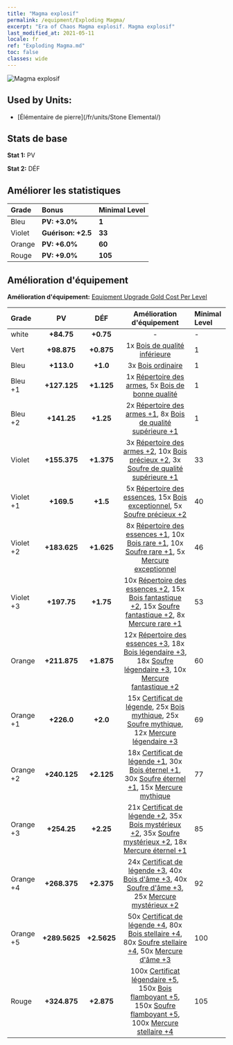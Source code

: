 ```yaml
---
title: "Magma explosif"
permalink: /equipment/Exploding Magma/
excerpt: "Era of Chaos Magma explosif. Magma explosif"
last_modified_at: 2021-05-11
locale: fr
ref: "Exploding Magma.md"
toc: false
classes: wide
---
```


  ![Magma explosif](/images/e/e_9052.png)

## Used by Units:

* [Élémentaire de pierre](/fr/units/Stone Elemental/) 


## Stats de base
 **Stat 1:** PV

 **Stat 2:** DÉF

## Améliorer les statistiques

  |     Grade    |   Bonus | Minimal Level | 
  |:-------------|:--------|:--------------| 
  | Bleu | **PV: +3.0%** | **1** | 
  | Violet | **Guérison: +2.5** | **33** | 
  | Orange | **PV: +6.0%** | **60** | 
  | Rouge | **PV: +9.0%** | **105** | 


## Amélioration d'équipement
 **Amélioration d'équipement:** [Equipment Upgrade Gold Cost Per Level](/equipment/EquipmentUpgradeCostPerLevel/) 

  |          Grade      | PV | DÉF | Amélioration d'équipement | Minimal Level |
  |:--------------------|:---------:|:---------:|:----------------:|:--------------|
  | white | **+84.75** | **+0.75** | - | - |
  | Vert | **+98.875** | **+0.875** | 1x [Bois de qualité inférieure](/ItemsFR/mat_1/) | 1 |
  | Bleu | **+113.0** | **+1.0** | 3x [Bois ordinaire](/ItemsFR/mat_7/) | 1 |
  | Bleu +1 | **+127.125** | **+1.125** | 1x [Répertoire des armes](/ItemsFR/mat_18/), 5x [Bois de bonne qualité](/ItemsFR/mat_13/) | 1 |
  | Bleu +2 | **+141.25** | **+1.25** | 2x [Répertoire des armes +1](/ItemsFR/mat_25/), 8x [Bois de qualité supérieure +1](/ItemsFR/mat_20/) | 1 |
  | Violet | **+155.375** | **+1.375** | 3x [Répertoire des armes +2](/ItemsFR/mat_32/), 10x [Bois précieux +2](/ItemsFR/mat_27/), 3x [Soufre de qualité supérieure +1](/ItemsFR/mat_22/) | 33 |
  | Violet +1 | **+169.5** | **+1.5** | 5x [Répertoire des essences](/ItemsFR/mat_39/), 15x [Bois exceptionnel](/ItemsFR/mat_34/), 5x [Soufre précieux +2](/ItemsFR/mat_29/) | 40 |
  | Violet +2 | **+183.625** | **+1.625** | 8x [Répertoire des essences +1](/ItemsFR/mat_46/), 10x [Bois rare +1](/ItemsFR/mat_41/), 10x [Soufre rare +1](/ItemsFR/mat_43/), 5x [Mercure exceptionnel](/ItemsFR/mat_35/) | 46 |
  | Violet +3 | **+197.75** | **+1.75** | 10x [Répertoire des essences +2](/ItemsFR/mat_53/), 15x [Bois fantastique +2](/ItemsFR/mat_48/), 15x [Soufre fantastique +2](/ItemsFR/mat_50/), 8x [Mercure rare +1](/ItemsFR/mat_42/) | 53 |
  | Orange | **+211.875** | **+1.875** | 12x [Répertoire des essences +3](/ItemsFR/mat_60/), 18x [Bois légendaire +3](/ItemsFR/mat_55/), 18x [Soufre légendaire +3](/ItemsFR/mat_57/), 10x [Mercure fantastique +2](/ItemsFR/mat_49/) | 60 |
  | Orange +1 | **+226.0** | **+2.0** | 15x [Certificat de légende](/ItemsFR/mat_67/), 25x [Bois mythique](/ItemsFR/mat_62/), 25x [Soufre mythique](/ItemsFR/mat_64/), 12x [Mercure légendaire +3](/ItemsFR/mat_56/) | 69 |
  | Orange +2 | **+240.125** | **+2.125** | 18x [Certificat de légende +1](/ItemsFR/mat_74/), 30x [Bois éternel +1](/ItemsFR/mat_69/), 30x [Soufre éternel +1](/ItemsFR/mat_71/), 15x [Mercure mythique](/ItemsFR/mat_63/) | 77 |
  | Orange +3 | **+254.25** | **+2.25** | 21x [Certificat de légende +2](/ItemsFR/mat_81/), 35x [Bois mystérieux +2](/ItemsFR/mat_76/), 35x [Soufre mystérieux +2](/ItemsFR/mat_78/), 18x [Mercure éternel +1](/ItemsFR/mat_70/) | 85 |
  | Orange +4 | **+268.375** | **+2.375** | 24x [Certificat de légende +3](/ItemsFR/mat_88/), 40x [Bois d'âme +3](/ItemsFR/mat_83/), 40x [Soufre d'âme +3](/ItemsFR/mat_85/), 25x [Mercure mystérieux +2](/ItemsFR/mat_77/) | 92 |
  | Orange +5 | **+289.5625** | **+2.5625** | 50x [Certificat de légende +4](/ItemsFR/mat_95/), 80x [Bois stellaire +4](/ItemsFR/mat_90/), 80x [Soufre stellaire +4](/ItemsFR/mat_92/), 50x [Mercure d'âme +3](/ItemsFR/mat_84/) | 100 |
  | Rouge | **+324.875** | **+2.875** | 100x [Certificat légendaire +5](/ItemsFR/mat_102/), 150x [Bois flamboyant +5](/ItemsFR/mat_97/), 150x [Soufre flamboyant +5](/ItemsFR/mat_99/), 100x [Mercure stellaire +4](/ItemsFR/mat_91/) | 105 |

